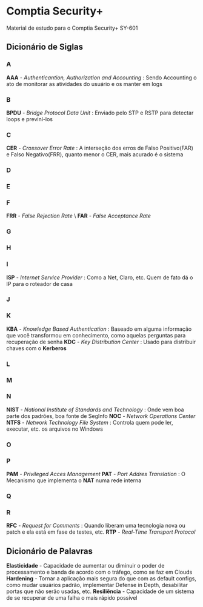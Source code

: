 # Comptia Security+

Material de estudo para o Comptia Security+ SY-601

## Dicionário de Siglas

### A
**AAA** - *Authenticantion, Authorization and Accounting* : Sendo Accounting o ato de monitorar as atividades do usuário e os manter em logs

### B
**BPDU** - *Bridge Protocol Data Unit* : Enviado pelo STP e RSTP para detectar loops e previní-los

### C
**CER** - *Crossover Error Rate* : A interseção dos erros de Falso Positivo(FAR) e Falso Negativo(FRR), quanto menor o CER, mais acurado é o sistema

### D

### E

### F
**FRR** - *False Rejection Rate* \\
**FAR** - *False Acceptance Rate*

### G

### H

### I
**ISP** - *Internet Service Provider* : Como a Net, Claro, etc. Quem de fato dá o IP para o roteador de casa

### J

### K
**KBA** - *Knowledge Based Authentication* : Baseado em alguma informação que você transformou em conhecimento, como aquelas perguntas para recuperação de senha
**KDC** - *Key Distribution Center* : Usado para distribuir chaves com o **Kerberos**

### L

### M

### N
**NIST** - *National Institute of Standards and Technology* : Onde vem boa parte dos padrões, boa fonte de SegInfo
**NOC** - *Network Operations Center* 
**NTFS** - *Network Technology File System* : Controla quem pode ler, executar, etc. os arquivos no Windows

### O

### P
**PAM** - *Privileged Acces Management*
**PAT** - *Port Addres Translation* : O Mecanismo que implementa o **NAT** numa rede interna

### Q

### R
**RFC** - *Request for Comments* : Quando liberam uma tecnologia nova ou patch e ela está em fase de testes, etc.
**RTP** - *Real-Time Transport Protocol*



## Dicionário de Palavras

**Elasticidade** - Capacidade de aumentar ou diminuir o poder de processamento e banda de acordo com o tráfego, como se faz em Clouds
**Hardening** - Tornar a aplicação mais segura do que com as default configs, como mudar usuários padrão, implementar Defense in Depth, desabilitar portas que não serão usadas, etc.
**Resiliência** - Capacidade de um sistema de se recuperar de uma falha o mais rápido possível




